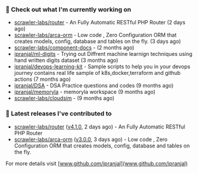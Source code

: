 ### 👷 Check out what I'm currently working on

- [scrawler-labs/router](https://github.com/scrawler-labs/router) - An Fully Automatic RESTful PHP Router (2 days ago)
- [scrawler-labs/arca-orm](https://github.com/scrawler-labs/arca-orm) -  Low code , Zero Configuration ORM that creates models, config, database and tables on the fly. (3 days ago)
- [scrawler-labs/component-docs](https://github.com/scrawler-labs/component-docs) -  (2 months ago)
- [ipranjal/ml-digits](https://github.com/ipranjal/ml-digits) - Trying out Diffrent machine learnign techniques using hand written digits dataset (3 months ago)
- [ipranjal/devops-learning-kit](https://github.com/ipranjal/devops-learning-kit) - Sample scripts to help you in your devops journey contains real life sample of k8s,docker,terraform and github actions (7 months ago)
- [ipranjal/DSA](https://github.com/ipranjal/DSA) - DSA Practice questions and codes (9 months ago)
- [ipranjal/memoryla](https://github.com/ipranjal/memoryla) - memoryla workspace (9 months ago)
- [scrawler-labs/cloudsim](https://github.com/scrawler-labs/cloudsim) -  (9 months ago)

### 🔭 Latest releases I've contributed to

- [scrawler-labs/router](https://github.com/scrawler-labs/router) ([v4.1.0](https://github.com/scrawler-labs/router/releases/tag/v4.1.0), 2 days ago) - An Fully Automatic RESTful PHP Router
- [scrawler-labs/arca-orm](https://github.com/scrawler-labs/arca-orm) ([v3.0.0](https://github.com/scrawler-labs/arca-orm/releases/tag/v3.0.0), 3 days ago) -  Low code , Zero Configuration ORM that creates models, config, database and tables on the fly.

For more details visit [www.github.com/ipranjal](www.github.com/ipranjal)

